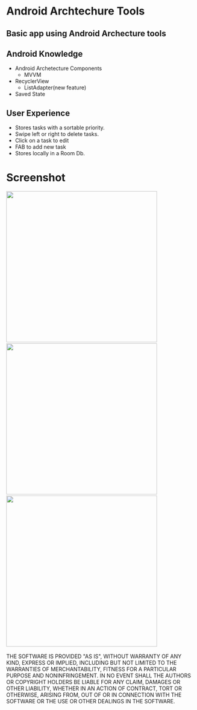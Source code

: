 # Android Archtechure Tools

## Basic app using Android Archecture tools

## Android Knowledge
- Android Archetecture Components 
  - MVVM
- RecyclerView
  - ListAdapter(new feature)
- Saved State

## User Experience
- Stores tasks with a sortable priority. 
- Swipe left or right to delete tasks. 
- Click on a task to edit
- FAB to add new task
- Stores locally in a Room Db.

# Screenshot
<img src="https://github.com/swdevdave/Arch_Example/blob/master/SS1.png" height="400"/>&nbsp;&nbsp;&nbsp;
<img src="https://github.com/swdevdave/Arch_Example/blob/master/SS2.png" height="400"/>&nbsp;&nbsp;&nbsp;
<img src="https://github.com/swdevdave/Arch_Example/blob/master/SS3.png" height="400"/>&nbsp;&nbsp;&nbsp;

THE SOFTWARE IS PROVIDED "AS IS", WITHOUT WARRANTY OF ANY KIND, EXPRESS OR
IMPLIED, INCLUDING BUT NOT LIMITED TO THE WARRANTIES OF MERCHANTABILITY,
FITNESS FOR A PARTICULAR PURPOSE AND NONINFRINGEMENT. IN NO EVENT SHALL THE
AUTHORS OR COPYRIGHT HOLDERS BE LIABLE FOR ANY CLAIM, DAMAGES OR OTHER
LIABILITY, WHETHER IN AN ACTION OF CONTRACT, TORT OR OTHERWISE, ARISING FROM,
OUT OF OR IN CONNECTION WITH THE SOFTWARE OR THE USE OR OTHER DEALINGS IN THE
SOFTWARE.
